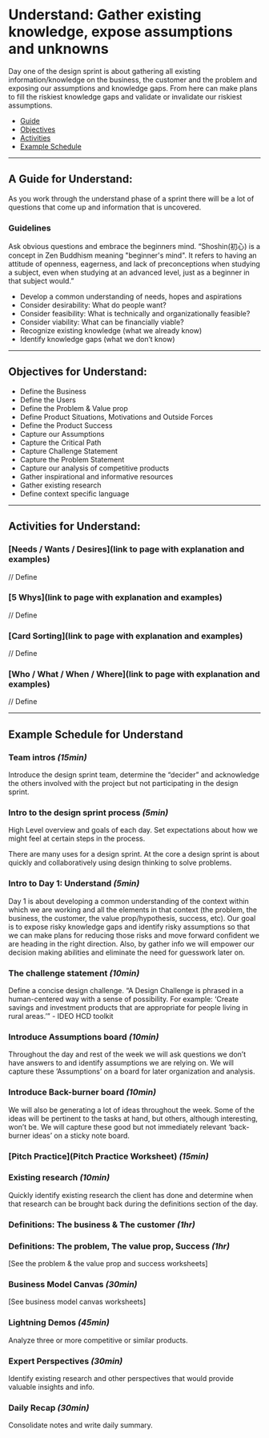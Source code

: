# Understand: Gather existing knowledge, expose assumptions and unknowns
Day one of the design sprint is about gathering all existing information/knowledge on the business, the customer and the problem and exposing our assumptions and knowledge gaps. From here can make plans to fill the riskiest knowledge gaps and validate or invalidate our riskiest assumptions.

* [Guide]()
* [Objectives]()
* [Activities]()
* [Example Schedule]()

---

## A Guide for Understand:
As you work through the understand phase of a sprint there will be a lot of questions that come up and information that is uncovered.

### Guidelines
Ask obvious questions and embrace the beginners mind. “Shoshin(初心) is a concept in Zen Buddhism meaning "beginner's mind". It refers to having an attitude of openness, eagerness, and lack of preconceptions when studying a subject, even when studying at an advanced level, just as a beginner in that subject would.”

* Develop a common understanding of needs, hopes and aspirations
* Consider desirability: What do people want?
* Consider feasibility: What is technically and organizationally feasible?
* Consider viability: What can be financially viable?
* Recognize existing knowledge (what we already know)
* Identify knowledge gaps (what we don’t know)

---

## Objectives for Understand:
* Define the Business
* Define the Users
* Define the Problem & Value prop
* Define Product Situations, Motivations and Outside Forces 
* Define the Product Success
* Capture our Assumptions
* Capture the Critical Path
* Capture Challenge Statement 
* Capture the Problem Statement
* Capture our analysis of competitive products
* Gather inspirational and informative resources
* Gather existing research
* Define context specific language

---

## Activities for Understand:
### [Needs / Wants / Desires](link to page with explanation and examples)
// Define 

### [5 Whys](link to page with explanation and examples)
// Define

### [Card Sorting](link to page with explanation and examples)
// Define

### [Who / What / When / Where](link to page with explanation and examples)
// Define

---

## Example Schedule for Understand
### Team intros *(15min)*
Introduce the design sprint team, determine the “decider” and acknowledge the others involved with the project but not participating in the design sprint.

### Intro to the design sprint process *(5min)*
High Level overview and goals of each day. Set expectations about how we might feel at certain steps in the process.

There are many uses for a design sprint. At the core a design sprint is about quickly and collaboratively using design thinking to solve problems.

### Intro to Day 1: Understand *(5min)*
Day 1 is about developing a common understanding of the context  within which we are working and all the elements in that context (the problem, the business, the customer, the value prop/hypothesis, success, etc). Our goal is to expose risky knowledge gaps and identify risky assumptions so that we can make plans for reducing those risks and move forward confident we are heading in the right direction. Also, by gather info we will empower our decision making abilities and eliminate the need for guesswork later on.

### The challenge statement *(10min)*
Define a concise design challenge. “A Design Challenge is phrased in a human-centered way with a sense of possibility. For example: ‘Create savings and investment products that are appropriate for people living in rural areas.’” - IDEO HCD toolkit

### Introduce Assumptions board *(10min)*
Throughout the day and rest of the week we will ask questions we don’t have answers to and identify assumptions we are relying on. We will capture these ‘Assumptions’ on a board for later organization and analysis.

### Introduce Back-burner board *(10min)*
We will also be generating a lot of ideas throughout the week. Some of the ideas will be pertinent to the tasks at hand, but others, although interesting, won’t be. We will capture these good but not immediately relevant ‘back-burner ideas’ on a sticky note board.

### [Pitch Practice](Pitch Practice Worksheet) *(15min)*

### Existing research *(10min)*
Quickly identify existing research the client has done and determine when that research can be brought back during the definitions section of the day.

### Definitions: The business & The customer *(1hr)*

### Definitions: The problem, The value prop, Success *(1hr)*
[See the problem & the value prop and success worksheets]

### Business Model Canvas *(30min)*
[See business model canvas worksheets]

### Lightning Demos *(45min)*
Analyze three or more competitive or similar products.

### Expert Perspectives *(30min)*
Identify existing research and other perspectives that would provide valuable insights and info.

### Daily Recap *(30min)*
Consolidate notes and write daily summary.

